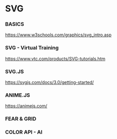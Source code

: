 # SVG

### BASICS
https://www.w3schools.com/graphics/svg_intro.asp

### SVG - Virtual Training
https://www.vtc.com/products/SVG-tutorials.htm

### SVG.JS
https://svgjs.com/docs/3.0/getting-started/

### ANIME.JS
https://animejs.com/

### FEAR & GRID

### COLOR API - AI